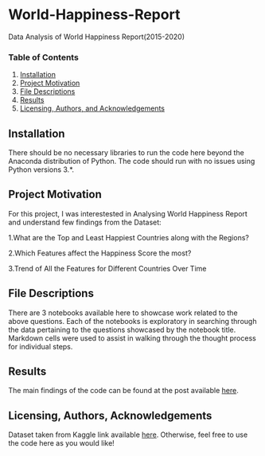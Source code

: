 # World-Happiness-Report
Data Analysis of World Happiness Report(2015-2020)

### Table of Contents

1. [Installation](#installation)
2. [Project Motivation](#motivation)
3. [File Descriptions](#files)
4. [Results](#results)
5. [Licensing, Authors, and Acknowledgements](#licensing)

## Installation <a name="installation"></a>

There should be no necessary libraries to run the code here beyond the Anaconda distribution of Python.  The code should run with no issues using Python versions 3.*.

## Project Motivation<a name="motivation"></a>

For this project, I was interestested in Analysing World Happiness Report and understand few findings from the Dataset:

1.What are the Top and Least Happiest Countries along with the Regions?

2.Which Features affect the Happiness Score the most?

3.Trend of All the Features for Different Countries Over Time

## File Descriptions <a name="files"></a>

There are 3 notebooks available here to showcase work related to the above questions.  Each of the notebooks is exploratory in searching through the data pertaining to the questions showcased by the notebook title.  Markdown cells were used to assist in walking through the thought process for individual steps.  

## Results<a name="results"></a>

The main findings of the code can be found at the post available [here]().

## Licensing, Authors, Acknowledgements<a name="licensing"></a>

Dataset taken from Kaggle link available [here](https://www.kaggle.com/mathurinache/world-happiness-report/).  Otherwise, feel free to use the code here as you would like! 

